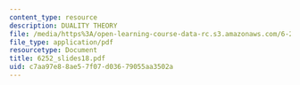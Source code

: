 ```yaml
---
content_type: resource
description: DUALITY THEORY
file: /media/https%3A/open-learning-course-data-rc.s3.amazonaws.com/6-252j-nonlinear-programming-spring-2003/c7aa97e88ae57f07d03679055aa3502a_6252_slides18.pdf
file_type: application/pdf
resourcetype: Document
title: 6252_slides18.pdf
uid: c7aa97e8-8ae5-7f07-d036-79055aa3502a
---
```

